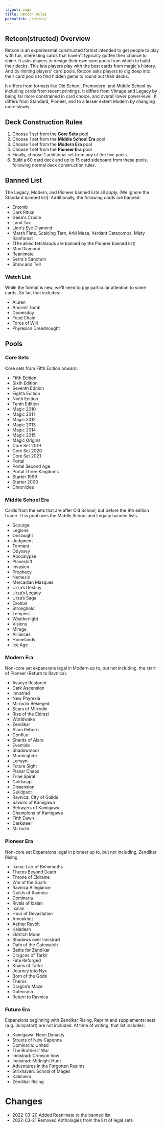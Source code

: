 ```yaml
---
layout: page
title: Retcon Rules
permalink: /retcon/
---
```


## Retcon(structed) Overview

Retcon is an experimental constructed format intended to get people to play with fun,
interesting cards that haven't typically gotten their chance to shine. It asks players
to design their own card pools from which to build their decks. This lets players
play with the best cards from magic's history. And by limiting players' card pools,
Retcon asks players to dig deep into their card pools to find hidden gems to round out
their decks.

It differs from formats like Old School,
Premodern, and Middle School by including cards from recent printings. It differs
from Vintage and Legacy by being far more constrained in card choice, and overall
lower power-level. It differs from Standard, Pioneer, and to a lesser extent Modern
by changing more slowly.

## Deck Construction Rules

1. Choose 1 set from the **Core Sets** pool
1. Choose 1 set from the **Middle School Era** pool
1. Choose 1 set from the **Modern Era** pool
1. Choose 1 set from the **Pioneer Era** pool
1. Finally, choose 1 additional set from any of the five pools.
1. Build a 60 card deck and up to 15 card sideboard from these pools, following normal
   deck construction rules.

## Banned List

The Legacy, Modern, and Pioneer banned lists all apply. (We ignore the
Standard banned list). Additionally, the following cards are banned:

* Entomb
* Dark Ritual
* Gaea's Cradle
* Land Tax
* Lion's Eye Diamond
* Marsh Flats, Scalding Tarn, Arid Mesa, Verdant Catacombs, Misty Rainforest
* (The allied fetchlands are banned by the Pioneer banned list)
* Mox Diamond
* Reanimate
* Serra's Sanctum
* Show and Tell

### Watch List

While the format is new, we'll need to pay particular attention to some cards. So far,
that includes:

* Aluren
* Ancient Tomb
* Doomsday
* Food Chain
* Force of Will
* Phyrexian Dreadnought

## Pools

### Core Sets

Core sets from Fifth Edition onward.

* Fifth Edition
* Sixth Edition
* Seventh Edition
* Eighth Edition
* Ninth Edition
* Tenth Edition
* Magic 2010
* Magic 2011
* Magic 2012
* Magic 2013
* Magic 2014
* Magic 2015
* Magic Origins
* Core Set 2019
* Core Set 2020
* Core Set 2021
* Portal
* Portal Second Age
* Portal Three Kingdoms
* Starter 1999
* Starter 2000
* Chronicles

### Middle School Era

Cards from the sets that are after Old School, but before the 8th edition frame.
This pool uses the Middle School and Legacy banned lists.

* Scourge
* Legions
* Onslaught
* Judgment
* Torment
* Odyssey
* Apocalypse
* Planeshift
* Invasion
* Prophecy
* Nemesis
* Mercadian Masques
* Urza’s Destiny
* Urza’s Legacy
* Urza’s Saga
* Exodus
* Stronghold
* Tempest
* Weatherlight
* Visions
* Mirage
* Alliances
* Homelands
* Ice Age

### Modern Era

Non-core set expansions legal in Modern up to, but not including, the start of Pioneer
(Return to Ravnica).

* Avacyn Restored
* Dark Ascension
* Innistrad
* New Phyrexia
* Mirrodin Besieged
* Scars of Mirrodin
* Rise of the Eldrazi
* Worldwake
* Zendikar
* Alara Reborn
* Conflux
* Shards of Alara
* Eventide
* Shadowmoor
* Morningtide
* Lorwyn
* Future Sight
* Planar Chaos
* Time Spiral
* Coldsnap
* Dissension
* Guildpact
* Ravnica: City of Guilds
* Saviors of Kamigawa
* Betrayers of Kamigawa
* Champions of Kamigawa
* Fifth Dawn
* Darksteel
* Mirrodin

### Pioneer Era

Non-core set Expansions legal in pioneer up to, but not including, Zendikar Rising.

* Ikoria: Lair of Behemoths
* Theros Beyond Death
* Throne of Eldraine
* War of the Spark
* Ravnica Allegiance
* Guilds of Ravnica
* Dominaria
* Rivals of Ixalan
* Ixalan
* Hour of Devastation
* Amonkhet
* Aether Revolt
* Kaladesh
* Eldritch Moon
* Shadows over Innistrad
* Oath of the Gatewatch
* Battle for Zendikar
* Dragons of Tarkir
* Fate Reforged
* Khans of Tarkir
* Journey into Nyx
* Born of the Gods
* Theros
* Dragon’s Maze
* Gatecrash
* Return to Ravnica

### Future Era

Expansions beginning with Zendikar Rising. Reprint and supplemental sets (e.g. Jumpstart)
are not included. At time of writing, that list includes:

* Kamigawa: Neon Dynasty
* Streets of New Capenna
* Dominaria: United
* The Brothers’ War
* Innistrad: Crimson Vow
* Innistrad: Midnight Hunt
* Adventures in the Forgotten Realms
* Strixhaven: School of Mages
* Kaldheim
* Zendikar Rising

# Changes

* 2022-03-20 Added Reanimate to the banned list
* 2022-03-21 Removed Anthologies from the list of legal sets

